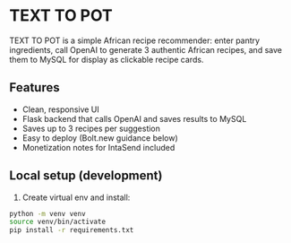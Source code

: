# TEXT TO POT

TEXT TO POT is a simple African recipe recommender: enter pantry ingredients, call OpenAI to generate 3 authentic African recipes, and save them to MySQL for display as clickable recipe cards.

## Features
- Clean, responsive UI
- Flask backend that calls OpenAI and saves results to MySQL
- Saves up to 3 recipes per suggestion
- Easy to deploy (Bolt.new guidance below)
- Monetization notes for IntaSend included

## Local setup (development)

1. Create virtual env and install:
```bash
python -m venv venv
source venv/bin/activate
pip install -r requirements.txt
